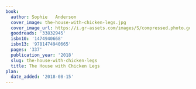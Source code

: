 ```yaml
---
book:
  author: Sophie   Anderson
  cover_image: the-house-with-chicken-legs.jpg
  cover_image_url: https://i.gr-assets.com/images/S/compressed.photo.goodreads.com/books/1513856667l/33832945._SX98_.jpg
  goodreads: '33832945'
  isbn10: '1474940668'
  isbn13: '9781474940665'
  pages: '337'
  publication_year: '2018'
  slug: the-house-with-chicken-legs
  title: The House with Chicken Legs
plan:
  date_added: '2018-08-15'
---
```

